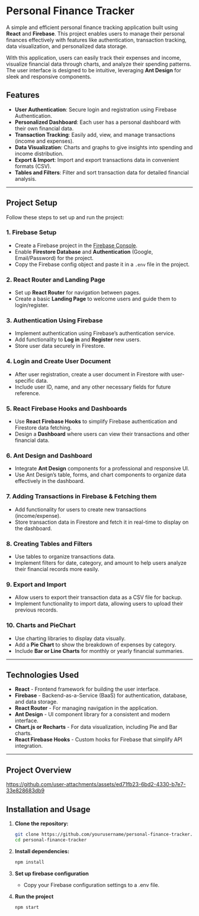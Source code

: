 # Personal Finance Tracker

A simple and efficient personal finance tracking application built using **React** and **Firebase**. This project enables users to manage their personal finances effectively with features like authentication, transaction tracking, data visualization, and personalized data storage. 

With this application, users can easily track their expenses and income, visualize financial data through charts, and analyze their spending patterns. The user interface is designed to be intuitive, leveraging **Ant Design** for sleek and responsive components.

## Features

- **User Authentication**: Secure login and registration using Firebase Authentication.
- **Personalized Dashboard**: Each user has a personal dashboard with their own financial data.
- **Transaction Tracking**: Easily add, view, and manage transactions (income and expenses).
- **Data Visualization**: Charts and graphs to give insights into spending and income distribution.
- **Export & Import**: Import and export transactions data in convenient formats (CSV).
- **Tables and Filters**: Filter and sort transaction data for detailed financial analysis.

---

## Project Setup

Follow these steps to set up and run the project:

### 1. Firebase Setup
   - Create a Firebase project in the [Firebase Console](https://console.firebase.google.com/).
   - Enable **Firestore Database** and **Authentication** (Google, Email/Password) for the project.
   - Copy the Firebase config object and paste it in a `.env` file in the project.

### 2. React Router and Landing Page
   - Set up **React Router** for navigation between pages.
   - Create a basic **Landing Page** to welcome users and guide them to login/register.

### 3. Authentication Using Firebase
   - Implement authentication using Firebase’s authentication service.
   - Add functionality to **Log in** and **Register** new users.
   - Store user data securely in Firestore.

### 4. Login and Create User Document
   - After user registration, create a user document in Firestore with user-specific data.
   - Include user ID, name, and any other necessary fields for future reference.

### 5. React Firebase Hooks and Dashboards
   - Use **React Firebase Hooks** to simplify Firebase authentication and Firestore data fetching.
   - Design a **Dashboard** where users can view their transactions and other financial data.

### 6. Ant Design and Dashboard
   - Integrate **Ant Design** components for a professional and responsive UI.
   - Use Ant Design’s table, forms, and chart components to organize data effectively in the dashboard.

### 7. Adding Transactions in Firebase & Fetching them
   - Add functionality for users to create new transactions (income/expense).
   - Store transaction data in Firestore and fetch it in real-time to display on the dashboard.

### 8. Creating Tables and Filters
   - Use tables to organize transactions data.
   - Implement filters for date, category, and amount to help users analyze their financial records more easily.

### 9. Export and Import
   - Allow users to export their transaction data as a CSV file for backup.
   - Implement functionality to import data, allowing users to upload their previous records.

### 10. Charts and PieChart
   - Use charting libraries to display data visually.
   - Add a **Pie Chart** to show the breakdown of expenses by category.
   - Include **Bar or Line Charts** for monthly or yearly financial summaries.

---

## Technologies Used

- **React** - Frontend framework for building the user interface.
- **Firebase** - Backend-as-a-Service (BaaS) for authentication, database, and data storage.
- **React Router** - For managing navigation in the application.
- **Ant Design** - UI component library for a consistent and modern interface.
- **Chart.js or Recharts** - For data visualization, including Pie and Bar charts.
- **React Firebase Hooks** - Custom hooks for Firebase that simplify API integration.

---

## Project Overview

https://github.com/user-attachments/assets/ed71fb23-6bd2-4330-b7e7-33e828683db9

## Installation and Usage

1. **Clone the repository:**

   ```bash
   git clone https://github.com/yourusername/personal-finance-tracker.git
   cd personal-finance-tracker
   
2.  **Install dependencies:**

    ```bash
    npm install
    
3.  **Set up firebase configuration**

    - Copy your Firebase configuration settings to a .env file.
   
4.  **Run the project**

    ```bash
    npm start
